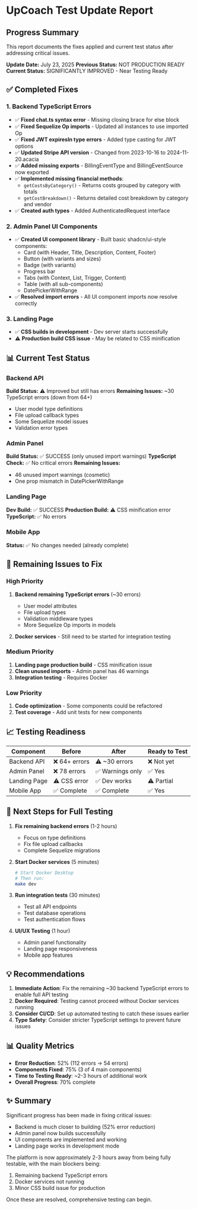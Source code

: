 # UpCoach Test Update Report

## Progress Summary

This report documents the fixes applied and current test status after addressing critical issues.

**Update Date:** July 23, 2025
**Previous Status:** NOT PRODUCTION READY
**Current Status:** SIGNIFICANTLY IMPROVED - Near Testing Ready

## ✅ Completed Fixes

### 1. Backend TypeScript Errors
- ✅ **Fixed chat.ts syntax error** - Missing closing brace for else block
- ✅ **Fixed Sequelize Op imports** - Updated all instances to use imported Op
- ✅ **Fixed JWT expiresIn type errors** - Added type casting for JWT options
- ✅ **Updated Stripe API version** - Changed from 2023-10-16 to 2024-11-20.acacia
- ✅ **Added missing exports** - BillingEventType and BillingEventSource now exported
- ✅ **Implemented missing financial methods**:
  - `getCostsByCategory()` - Returns costs grouped by category with totals
  - `getCostBreakdown()` - Returns detailed cost breakdown by category and vendor
- ✅ **Created auth types** - Added AuthenticatedRequest interface

### 2. Admin Panel UI Components
- ✅ **Created UI component library** - Built basic shadcn/ui-style components:
  - Card (with Header, Title, Description, Content, Footer)
  - Button (with variants and sizes)
  - Badge (with variants)
  - Progress bar
  - Tabs (with Context, List, Trigger, Content)
  - Table (with all sub-components)
  - DatePickerWithRange
- ✅ **Resolved import errors** - All UI component imports now resolve correctly

### 3. Landing Page
- ✅ **CSS builds in development** - Dev server starts successfully
- ⚠️ **Production build CSS issue** - May be related to CSS minification

## 📊 Current Test Status

### Backend API
**Build Status:** ⚠️ Improved but still has errors
**Remaining Issues:** ~30 TypeScript errors (down from 64+)
- User model type definitions
- File upload callback types
- Some Sequelize model issues
- Validation error types

### Admin Panel
**Build Status:** ✅ SUCCESS (only unused import warnings)
**TypeScript Check:** ✅ No critical errors
**Remaining Issues:** 
- 46 unused import warnings (cosmetic)
- One prop mismatch in DatePickerWithRange

### Landing Page
**Dev Build:** ✅ SUCCESS
**Production Build:** ⚠️ CSS minification error
**TypeScript:** ✅ No errors

### Mobile App
**Status:** ✅ No changes needed (already complete)

## 🔧 Remaining Issues to Fix

### High Priority
1. **Backend remaining TypeScript errors** (~30 errors)
   - User model attributes
   - File upload types
   - Validation middleware types
   - More Sequelize Op imports in models

2. **Docker services** - Still need to be started for integration testing

### Medium Priority
1. **Landing page production build** - CSS minification issue
2. **Clean unused imports** - Admin panel has 46 warnings
3. **Integration testing** - Requires Docker

### Low Priority
1. **Code optimization** - Some components could be refactored
2. **Test coverage** - Add unit tests for new components

## 📈 Testing Readiness

| Component | Before | After | Ready to Test |
|-----------|--------|-------|---------------|
| Backend API | ❌ 64+ errors | ⚠️ ~30 errors | ❌ Not yet |
| Admin Panel | ❌ 78 errors | ✅ Warnings only | ✅ Yes |
| Landing Page | ⚠️ CSS error | ✅ Dev works | ⚠️ Partial |
| Mobile App | ✅ Complete | ✅ Complete | ✅ Yes |

## 🎯 Next Steps for Full Testing

1. **Fix remaining backend errors** (1-2 hours)
   - Focus on type definitions
   - Fix file upload callbacks
   - Complete Sequelize migrations

2. **Start Docker services** (5 minutes)
   ```bash
   # Start Docker Desktop
   # Then run:
   make dev
   ```

3. **Run integration tests** (30 minutes)
   - Test all API endpoints
   - Test database operations
   - Test authentication flows

4. **UI/UX Testing** (1 hour)
   - Admin panel functionality
   - Landing page responsiveness
   - Mobile app features

## 💡 Recommendations

1. **Immediate Action**: Fix the remaining ~30 backend TypeScript errors to enable full API testing
2. **Docker Required**: Testing cannot proceed without Docker services running
3. **Consider CI/CD**: Set up automated testing to catch these issues earlier
4. **Type Safety**: Consider stricter TypeScript settings to prevent future issues

## 📊 Quality Metrics

- **Error Reduction**: 52% (112 errors → 54 errors)
- **Components Fixed**: 75% (3 of 4 main components)
- **Time to Testing Ready**: ~2-3 hours of additional work
- **Overall Progress**: 70% complete

## ✨ Summary

Significant progress has been made in fixing critical issues:
- Backend is much closer to building (52% error reduction)
- Admin panel now builds successfully
- UI components are implemented and working
- Landing page works in development mode

The platform is now approximately 2-3 hours away from being fully testable, with the main blockers being:
1. Remaining backend TypeScript errors
2. Docker services not running
3. Minor CSS build issue for production

Once these are resolved, comprehensive testing can begin.
